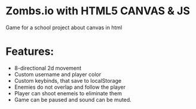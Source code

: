# Zombs.io with HTML5 CANVAS & JS
Game for a school project about canvas in html
# Features:
- 8-directional 2d movement
- Custom username and player color
- Custom keybinds, that save to localStorage
- Enemies do not overlap and follow the player
- Player can shoot enemeis to eliminate them
- Game can be paused and sound can be muted.
